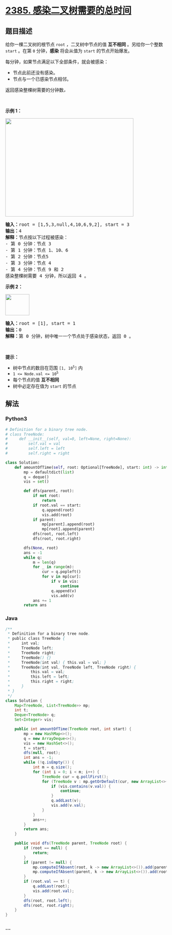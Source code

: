 # [2385. 感染二叉树需要的总时间](https://leetcode-cn.com/problems/amount-of-time-for-binary-tree-to-be-infected)

## 题目描述

<!-- 这里写题目描述 -->

<p>给你一棵二叉树的根节点 <code>root</code> ，二叉树中节点的值 <strong>互不相同</strong> 。另给你一个整数 <code>start</code> 。在第 <code>0</code> 分钟，<strong>感染</strong> 将会从值为 <code>start</code> 的节点开始爆发。</p>

<p>每分钟，如果节点满足以下全部条件，就会被感染：</p>

<ul>
	<li>节点此前还没有感染。</li>
	<li>节点与一个已感染节点相邻。</li>
</ul>

<p>返回感染整棵树需要的分钟数<em>。</em></p>

<p>&nbsp;</p>

<p><strong>示例 1：</strong></p>
<img alt="" src="https://assets.leetcode.com/uploads/2022/06/25/image-20220625231744-1.png" style="width: 400px; height: 306px;">
<pre><strong>输入：</strong>root = [1,5,3,null,4,10,6,9,2], start = 3
<strong>输出：</strong>4
<strong>解释：</strong>节点按以下过程被感染：
- 第 0 分钟：节点 3
- 第 1 分钟：节点 1、10、6
- 第 2 分钟：节点5
- 第 3 分钟：节点 4
- 第 4 分钟：节点 9 和 2
感染整棵树需要 4 分钟，所以返回 4 。
</pre>

<p><strong>示例 2：</strong></p>
<img alt="" src="https://assets.leetcode.com/uploads/2022/06/25/image-20220625231812-2.png" style="width: 75px; height: 66px;">
<pre><strong>输入：</strong>root = [1], start = 1
<strong>输出：</strong>0
<strong>解释：</strong>第 0 分钟，树中唯一一个节点处于感染状态，返回 0 。
</pre>

<p>&nbsp;</p>

<p><strong>提示：</strong></p>

<ul>
	<li>树中节点的数目在范围 <code>[1, 10<sup>5</sup>]</code> 内</li>
	<li><code>1 &lt;= Node.val &lt;= 10<sup>5</sup></code></li>
	<li>每个节点的值 <strong>互不相同</strong></li>
	<li>树中必定存在值为 <code>start</code> 的节点</li>
</ul>


## 解法

<!-- 这里可写通用的实现逻辑 -->

<!-- tabs:start -->

### **Python3**

<!-- 这里可写当前语言的特殊实现逻辑 -->

```python
# Definition for a binary tree node.
# class TreeNode:
#     def __init__(self, val=0, left=None, right=None):
#         self.val = val
#         self.left = left
#         self.right = right

class Solution:
    def amountOfTime(self, root: Optional[TreeNode], start: int) -> int:
        mp = defaultdict(list)
        q = deque()
        vis = set()

        def dfs(parent, root):
            if not root:
                return
            if root.val == start:
                q.append(root)
                vis.add(root)
            if parent:
                mp[parent].append(root)
                mp[root].append(parent)
            dfs(root, root.left)
            dfs(root, root.right)

        dfs(None, root)
        ans = -1
        while q:
            m = len(q)
            for _ in range(m):
                cur = q.popleft()
                for v in mp[cur]:
                    if v in vis:
                        continue
                    q.append(v)
                    vis.add(v)
            ans += 1
        return ans
```

### **Java**

<!-- 这里可写当前语言的特殊实现逻辑 -->

```java
/**
 * Definition for a binary tree node.
 * public class TreeNode {
 *     int val;
 *     TreeNode left;
 *     TreeNode right;
 *     TreeNode() {}
 *     TreeNode(int val) { this.val = val; }
 *     TreeNode(int val, TreeNode left, TreeNode right) {
 *         this.val = val;
 *         this.left = left;
 *         this.right = right;
 *     }
 * }
 */
class Solution {
    Map<TreeNode, List<TreeNode>> mp;
    int t;
    Deque<TreeNode> q;
    Set<Integer> vis;

    public int amountOfTime(TreeNode root, int start) {
        mp = new HashMap<>();
        q = new ArrayDeque<>();
        vis = new HashSet<>();
        t = start;
        dfs(null, root);
        int ans = -1;
        while (!q.isEmpty()) {
            int m = q.size();
            for (int i = 0; i < m; i++) {
                TreeNode cur = q.pollFirst();
                for (TreeNode v : mp.getOrDefault(cur, new ArrayList<>())) {
                    if (vis.contains(v.val)) {
                        continue;
                    }
                    q.addLast(v);
                    vis.add(v.val);
                }
            }
            ans++;
        }
        return ans;
    }

    public void dfs(TreeNode parent, TreeNode root) {
        if (root == null) {
            return;
        }
        if (parent != null) {
            mp.computeIfAbsent(root, k -> new ArrayList<>()).add(parent);
            mp.computeIfAbsent(parent, k -> new ArrayList<>()).add(root);
        }
        if (root.val == t) {
            q.addLast(root);
            vis.add(root.val);
        }
        dfs(root, root.left);
        dfs(root, root.right);
    }
}
```

### **...**

```

```

<!-- tabs:end -->
